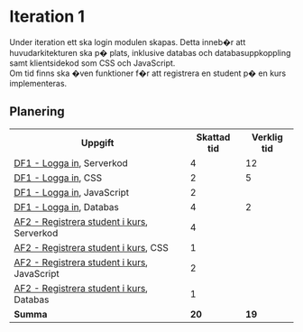 # Iteration 1
Under iteration ett ska login modulen skapas. Detta inneb�r att 
huvudarkitekturen ska p� plats, inklusive databas och 
databasuppkoppling samt klientsidekod som CSS och JavaScript.    
Om tid finns ska �ven funktioner f�r att registrera en student p� 
en kurs implementeras.

## Planering
<table>
    <tr>
        <th>Uppgift</th>
        <th>Skattad tid</th>
        <th>Verklig tid</th>
    </tr>
    <tr>
        <td><a href="../Documentation/Krav/DF1-Logga-in.md">DF1 - Logga in</a>, Serverkod</td>
        <td>4</td>
        <td>12</td>
    </tr>
    <tr>
        <td><a href="../Documentation/Krav/DF1-Logga-in.md">DF1 - Logga in</a>, CSS</td>
        <td>2</td>
        <td>5</td>
    </tr>
    <tr>
        <td><a href="../Documentation/Krav/DF1-Logga-in.md">DF1 - Logga in</a>, JavaScript</td>
        <td>2</td>
        <td></td>
    </tr>
    <tr>
        <td><a href="../Documentation/Krav/DF1-Logga-in.md">DF1 - Logga in</a>, Databas</td>
        <td>4</td>
        <td>2</td>
    </tr>
        <td><a href="../Documentation/Krav/AF2-Registrera-student-i-kurs.md">AF2 - Registrera student i kurs</a>, Serverkod</td>
        <td>4</td>
        <td></td>
    <tr>
    </tr>
        <td><a href="../Documentation/Krav/AF2-Registrera-student-i-kurs.md">AF2 - Registrera student i kurs</a>, CSS</td>
        <td>1</td>
        <td></td>
    <tr>
    </tr>
        <td><a href="../Documentation/Krav/AF2-Registrera-student-i-kurs.md">AF2 - Registrera student i kurs</a>, JavaScript</td>
        <td>2</td>
        <td></td>
    <tr>
    </tr>
        <td><a href="../Documentation/Krav/AF2-Registrera-student-i-kurs.md">AF2 - Registrera student i kurs</a>, Databas</td>
        <td>1</td>
        <td></td>
    <tr>
    <tr>
        <td><b>Summa</b></td>
        <td><b>20</b></td>
        <td><b>19</b></td>
    </tr>
</table>